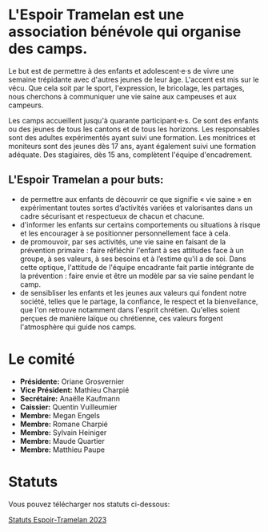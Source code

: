 
# L'Espoir Tramelan est une association bénévole qui organise des camps.

Le but est de permettre à des enfants et adolescent·e·s de vivre une semaine trépidante avec d'autres jeunes de leur âge. L'accent est mis sur le vécu. Que cela soit par le sport, l'expression, le bricolage, les partages, nous cherchons à communiquer une vie saine aux campeuses et aux campeurs.

Les camps accueillent jusqu'à quarante participant·e·s. Ce sont des enfants ou des jeunes de tous les cantons et de tous les horizons. Les responsables sont des adultes expérimentés ayant suivi une formation. Les monitrices et moniteurs sont des jeunes dès 17 ans, ayant également suivi une formation adéquate. Des stagiaires, dès 15 ans, complètent l'équipe d'encadrement.

## L'Espoir Tramelan a pour buts:

* de permettre aux enfants de découvrir ce que signifie « vie saine » en expérimentant toutes sortes d’activités variées et valorisantes dans un cadre sécurisant et respectueux de chacun et chacune.
* d'informer les enfants sur certains comportements ou situations à risque et les encourager à se positionner personnellement face à cela.
* de promouvoir, par ses activités, une vie saine en faisant de la prévention primaire : faire réfléchir l'enfant à ses attitudes face à un groupe, à ses valeurs, à ses besoins et à l’estime qu'il a de soi. Dans cette optique, l'attitude de l'équipe encadrante fait partie intégrante de la prévention : faire envie et être un modèle par sa vie saine pendant le camp.
* de sensibliser les enfants et les jeunes aux valeurs qui fondent notre société, telles que le partage, la confiance, le respect et la bienveilance, que l'on retrouve notamment dans l'esprit chrétien. Qu'elles soient perçues de manière laïque ou chrétienne, ces valeurs forgent l'atmosphère qui guide nos camps.

# Le comité

* **Présidente:** Oriane Grosvernier
* **Vice Président:** Mathieu Charpié
* **Secrétaire:** Anaëlle Kaufmann
* **Caissier:** Quentin Vuilleumier
* **Membre:** Megan Engels
* **Membre:** Romane Charpié
* **Membre:** Sylvain Heiniger
* **Membre:** Maude Quartier
* **Membre:** Matthieu Paupe

# Statuts

Vous pouvez télécharger nos statuts ci-dessous:

[Statuts Espoir-Tramelan 2023](https://espoir-tramelan.ch/uploads/statuts_2023.pdf "Statuts Espoir-Tramelan 2023")
